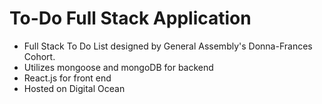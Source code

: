 # To-Do Full Stack Application
- Full Stack To Do List designed by General Assembly's Donna-Frances Cohort.
- Utilizes mongoose and mongoDB for backend
- React.js for front end
- Hosted on Digital Ocean